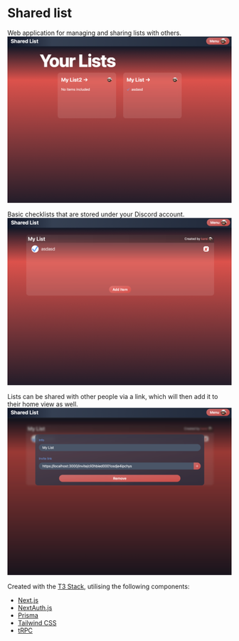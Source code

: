 # Shared list
Web application for managing and sharing lists with others.
![Home view](media/home_view.png)

Basic checklists that are stored under your Discord account.
![List view](media/list_view.png)

Lists can be shared with other people via a link, which will then add it to their home view as well.
![Invite modal](media/invite.png)

Created with the [T3 Stack](https://create.t3.gg/), utilising the following components:
- [Next.js](https://nextjs.org)
- [NextAuth.js](https://next-auth.js.org)
- [Prisma](https://prisma.io)
- [Tailwind CSS](https://tailwindcss.com)
- [tRPC](https://trpc.io)
